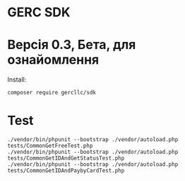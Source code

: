 # GERC SDK
# Версія 0.3, Бета, для ознайомлення

Install:
```shell
composer require gercllc/sdk
```

# Test
```shell
./vendor/bin/phpunit --bootstrap ./vendor/autoload.php tests/CommonGetFreeTest.php
./vendor/bin/phpunit --bootstrap ./vendor/autoload.php tests/CommonGetIDAndGetStatusTest.php
./vendor/bin/phpunit --bootstrap ./vendor/autoload.php tests/CommonGetIDAndPaybyCardTest.php
```